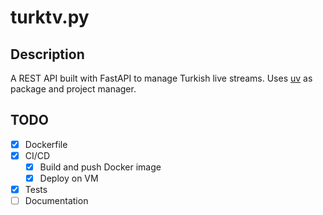 # turktv.py

## Description
A REST API built with FastAPI to manage Turkish live streams.
Uses [uv](https://github.com/astral-sh/uv) as package and project manager.

## TODO
- [X] Dockerfile
- [X] CI/CD
    - [X] Build and push Docker image
    - [X] Deploy on VM
- [X] Tests
- [ ] Documentation